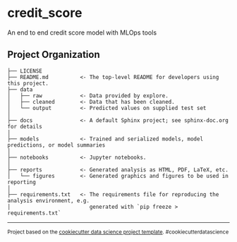credit_score
==============================

An end to end credit score model with MLOps tools

Project Organization
------------

    ├── LICENSE
    ├── README.md          <- The top-level README for developers using this project.
    ├── data
    │   ├── raw            <- Data provided by explore.
    │   ├── cleaned        <- Data that has been cleaned.
    │   └── output         <- Predicted values on supplied test set
    │
    ├── docs               <- A default Sphinx project; see sphinx-doc.org for details
    │
    ├── models             <- Trained and serialized models, model predictions, or model summaries
    │
    ├── notebooks          <- Jupyter notebooks.
    │
    ├── reports            <- Generated analysis as HTML, PDF, LaTeX, etc.
    │   └── figures        <- Generated graphics and figures to be used in reporting
    │
    ├── requirements.txt   <- The requirements file for reproducing the analysis environment, e.g.
    │                         generated with `pip freeze > requirements.txt`


--------

<p><small>Project based on the <a target="_blank" href="https://drivendata.github.io/cookiecutter-data-science/">cookiecutter data science project template</a>. #cookiecutterdatascience</small></p>
